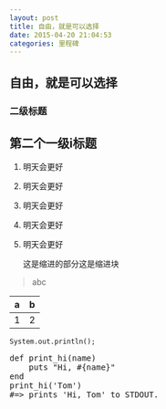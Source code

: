```yaml
---
layout: post
title: 自由，就是可以选择
date: 2015-04-20 21:04:53
categories: 里程碑
---
```

## 自由，就是可以选择

### 二级标题

## 第二个一级i标题

1. 明天会更好
2. 明天会更好
3. 明天会更好
4. 明天会更好
5. 明天会更好

	这是缩进的部分这是缩进块

> abc

a|b
-|-
1|2

```
System.out.println();
```

<pre class="prettyprint linenums">
def print_hi(name)
    puts "Hi, #{name}"
end
print_hi('Tom')
#=> prints 'Hi, Tom' to STDOUT.
</pre>

